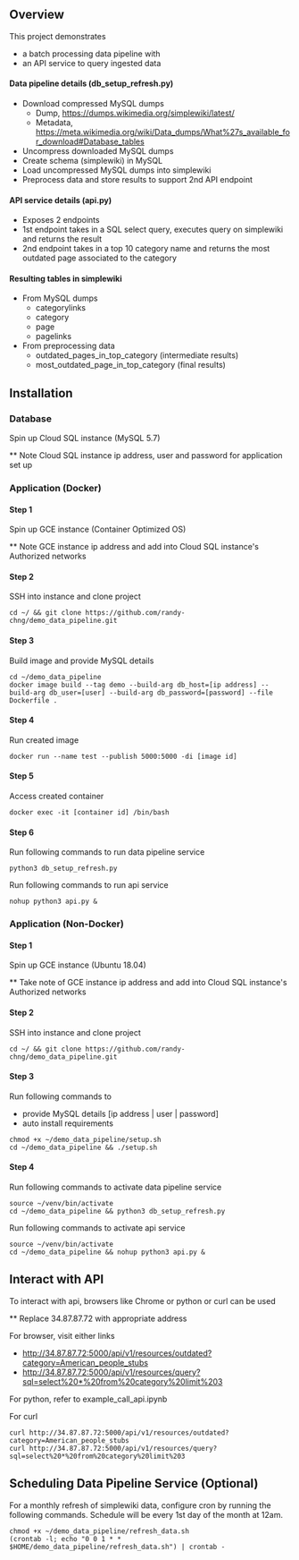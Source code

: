 ## Overview

This project demonstrates
- a batch processing data pipeline with
- an API service to query ingested data

#### Data pipeline details (db_setup_refresh.py)
- Download compressed MySQL dumps
    - Dump, https://dumps.wikimedia.org/simplewiki/latest/
    - Metadata, https://meta.wikimedia.org/wiki/Data_dumps/What%27s_available_for_download#Database_tables
- Uncompress downloaded MySQL dumps
- Create schema (simplewiki) in MySQL
- Load uncompressed MySQL dumps into simplewiki
- Preprocess data and store results to support 2nd API endpoint

#### API service details (api.py)
- Exposes 2 endpoints
- 1st endpoint takes in a SQL select query, executes query on simplewiki and returns the result
- 2nd endpoint takes in a top 10 category name and returns the most outdated page associated to the category

#### Resulting tables in simplewiki
- From MySQL dumps
    - categorylinks
    - category
    - page
    - pagelinks
- From preprocessing data
    - outdated_pages_in_top_category (intermediate results)
    - most_outdated_page_in_top_category (final results)

## Installation

### Database
Spin up Cloud SQL instance (MySQL 5.7)

** Note Cloud SQL instance ip address, user and password for application set up

### Application (Docker)

#### Step 1
Spin up GCE instance (Container Optimized OS)

** Note GCE instance ip address and add into Cloud SQL instance's Authorized networks

#### Step 2
SSH into instance and clone project
```
cd ~/ && git clone https://github.com/randy-chng/demo_data_pipeline.git
```

#### Step 3
Build image and provide MySQL details
```
cd ~/demo_data_pipeline
docker image build --tag demo --build-arg db_host=[ip address] --build-arg db_user=[user] --build-arg db_password=[password] --file Dockerfile .
```

#### Step 4
Run created image
```
docker run --name test --publish 5000:5000 -di [image id]
```

#### Step 5
Access created container
```
docker exec -it [container id] /bin/bash
```

#### Step 6
Run following commands to run data pipeline service
```
python3 db_setup_refresh.py
```

Run following commands to run api service
```
nohup python3 api.py &
```

### Application (Non-Docker)

#### Step 1
Spin up GCE instance (Ubuntu 18.04)

** Take note of GCE instance ip address and add into Cloud SQL instance's Authorized networks

#### Step 2
SSH into instance and clone project
```
cd ~/ && git clone https://github.com/randy-chng/demo_data_pipeline.git
```

#### Step 3
Run following commands to
- provide MySQL details [ip address | user | password]
- auto install requirements
```
chmod +x ~/demo_data_pipeline/setup.sh
cd ~/demo_data_pipeline && ./setup.sh
```

#### Step 4
Run following commands to activate data pipeline service
```
source ~/venv/bin/activate
cd ~/demo_data_pipeline && python3 db_setup_refresh.py
```

Run following commands to activate api service
```
source ~/venv/bin/activate
cd ~/demo_data_pipeline && nohup python3 api.py &
```

## Interact with API

To interact with api, browsers like Chrome or python or curl can be used

** Replace 34.87.87.72 with appropriate address

For browser, visit either links
- http://34.87.87.72:5000/api/v1/resources/outdated?category=American_people_stubs
- http://34.87.87.72:5000/api/v1/resources/query?sql=select%20*%20from%20category%20limit%203

For python, refer to example_call_api.ipynb

For curl
```
curl http://34.87.87.72:5000/api/v1/resources/outdated?category=American_people_stubs
curl http://34.87.87.72:5000/api/v1/resources/query?sql=select%20*%20from%20category%20limit%203
```

## Scheduling Data Pipeline Service (Optional)
For a monthly refresh of simplewiki data, configure cron by running the following commands.
Schedule will be every 1st day of the month at 12am.
```
chmod +x ~/demo_data_pipeline/refresh_data.sh
(crontab -l; echo "0 0 1 * * $HOME/demo_data_pipeline/refresh_data.sh") | crontab -
```